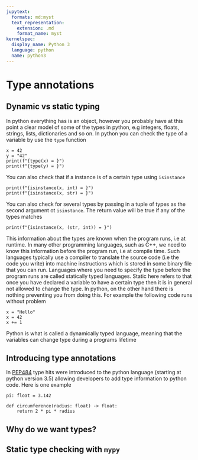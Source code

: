 ```yaml
---
jupytext:
  formats: md:myst
  text_representation:
    extension: .md
    format_name: myst
kernelspec:
  display_name: Python 3
  language: python
  name: python3
---
```


# Type annotations


## Dynamic vs static typing

In python everything has is an object, however you probably have at this point a clear model of some of the types in python, e.g integers, floats, strings, lists, dictionaries and so on. In python you can check the type of a variable by use the `type` function
```{code-cell} python
x = 42
y = "42"
print(f"{type(x) = }")
print(f"{type(y) = }")
```
You can also check that if a instance is of a certain type using `isinstance`
```{code-cell} python
print(f"{isinstance(x, int) = }")
print(f"{isinstance(x, str) = }")
```
You can also check for several types by passing in a tuple of types as the second argument ot `isinstance`. The return value will be true if any of the types matches
```{code-cell} python
print(f"{isinstance(x, (str, int)) = }")
```
This information about the types are known when the program runs, i.e at runtime. In many other programming languages, such as C++, we need to know this information before the program run, i.e at compile time. Such languages typically use a compiler to translate the source code (i.e the code you write) into machine instructions which is stored in some binary file that you can run. Languages where you need to specify the type before the program runs are called statically typed languages. Static here refers to that once you have declared a variable to have a certain type then it is in general not allowed to change the type. In python, on the other hand there is nothing preventing you from doing this. For example the following code runs without problem
```{code-cell} python
x = "Hello"
x = 42
x += 1
```
Python is what is called a dynamically typed language, meaning that the variables can change type during a programs lifetime

## Introducing type annotations
In [PEP484](https://peps.python.org/pep-0484/) type hits were introduced to the python language (starting at python version 3.5) allowing developers to add type information to python code. Here is one example

```
pi: float = 3.142

def circumference(radius: float) -> float:
    return 2 * pi * radius
```


## Why do we want types?


## Static type checking with `mypy`
